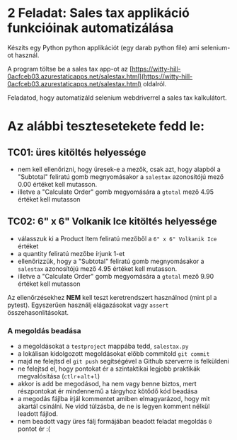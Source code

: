 # 2 Feladat: Sales tax applikáció funkcióinak automatizálása

Készíts egy Python python applikációt (egy darab python file) ami selenium-ot használ. 

A program töltse be a sales tax app-ot az [https://witty-hill-0acfceb03.azurestaticapps.net/salestax.html](https://witty-hill-0acfceb03.azurestaticapps.net/salestax.html) oldalról.

Feladatod, hogy automatizáld selenium webdriverrel a sales tax kalkulátort.

# Az alábbi tesztesetekete fedd le:

## TC01: üres kitöltés helyessége
* nem kell ellenőrizni, hogy üresek-e a mezők, csak azt, hogy alapból a "Subtotal" feliratú gomb megnyomásakor a `salestax` azonosítójú mező 0.00 értéket kell mutasson.
* illetve a "Calculate Order" gomb megyomására a `gtotal` mező 4.95 értéket kell mutasson

## TC02: 6" x 6" Volkanik Ice kitöltés helyessége
* válasszuk ki a Product Item feliratú mezőből a `6" x 6" Volkanik Ice` értéket
* a quantity feliratú mezőbe írjunk 1-et
* ellenőrizzük, hogy a "Subtotal" feliratú gomb megnyomásakor a `salestax` azonosítójú mező 4.95 értéket kell mutasson.
* illetve a "Calculate Order" gomb megyomására a `gtotal` mező 9.90 értéket kell mutasson

Az ellenőrzésekhez __NEM__ kell teszt keretrendszert használnod (mint pl a pytest).
Egyszerűen használj elágazásokat vagy `assert` összehasonlításokat.


### A megoldás beadása
* a megoldásokat a `testproject` mappába tedd, `salestax.py`
* a lokálisan kidolgozott megoldásokat előbb commitold `git commit`
* majd ne felejtsd el `git push` segítségével a Github szerverre is felküldeni
* ne felejtsd el, hogy pontokat ér a szintaktikai legjobb praktikák megvalósítása (`ctlr`+`alt`+`l`)
* akkor is add be megodásod, ha nem vagy benne biztos, mert részpontokat ér mindennemű a tárgyhoz kötődő kód beadása
* a megodás fájlba írjál kommentet amiben elmagyarázod, hogy mit akartál csinálni. Ne vidd túlzásba, de ne is legyen komment nélkül leadott fájlod.
* nem beadott vagy üres fálj formájában beadott feladat megoldás `0` pontot ér :(